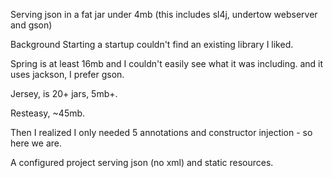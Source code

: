Serving json in a fat jar under 4mb (this includes sl4j, undertow webserver and gson)

Background
Starting a startup couldn't find an existing library I liked.
 
Spring is at least 16mb and I couldn't easily see what it was including. and it uses jackson, I prefer gson.
 
Jersey, is 20+ jars, 5mb+. 
 
Resteasy, ~45mb.
 
Then I realized I only needed 5 annotations and constructor injection - so here we are.

A configured project serving json (no xml) and static resources.


 
 
 